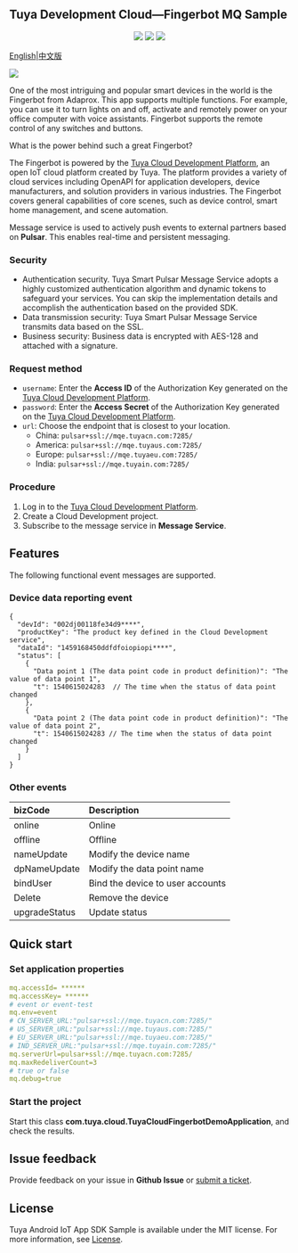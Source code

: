 ## Tuya Development Cloud—Fingerbot MQ Sample

<p align="center">
    <a href="https://github.com/tuya/tuya-cloud-fingerbot-demo/commits/" title="Last Commit"><img src="https://img.shields.io/github/last-commit/tuya/tuya-cloud-fingerbot-demo?style=flat"></a>
    <a href="https://github.com/tuya/tuya-cloud-fingerbot-demo/blob/master/LICENSE" title="License"><img src="https://img.shields.io/badge/license-MIT-green?style=flat"></a>
    <a href="https://github.com/tuya/tuya-cloud-fingerbot-demo/issues" title="Open Issues"><img src="https://img.shields.io/github/issues/tuya/tuya-cloud-fingerbot-demo?style=flat"></a>
</p>

[English](README.md)|[中文版](README_zh.md)

![](img/fingerbot-demo.gif)

One of the most intriguing and popular smart devices in the world is the Fingerbot from Adaprox. This app supports multiple functions. For example, you can use it to turn lights on and off, activate and remotely power on your office computer with voice assistants. Fingerbot supports the remote control of any switches and buttons.

What is the power behind such a great Fingerbot?

The Fingerbot is powered by the [Tuya Cloud Development Platform](https://iot.tuya.com/cloud/), an open IoT cloud platform created by Tuya. The platform provides a variety of cloud services including OpenAPI for application developers, device manufacturers, and solution providers in various industries. The Fingerbot covers general capabilities of core scenes, such as device control, smart home management, and scene automation.

Message service is used to actively push events to external partners based on **Pulsar**. This enables real-time and persistent messaging.

### Security

- Authentication security. Tuya Smart Pulsar Message Service adopts a highly customized authentication algorithm and dynamic tokens to safeguard your services. You can skip the implementation details and accomplish the authentication based on the provided SDK.
- Data transmission security: Tuya Smart Pulsar Message Service transmits data based on the SSL. 
- Business security: Business data is encrypted with AES-128 and attached with a signature.

### Request method

- `username`: Enter the **Access ID** of the Authorization Key generated on the [Tuya Cloud Development Platform](https://iot.tuya.com/cloud/).
- `password`: Enter the **Access Secret** of the Authorization Key generated on the [Tuya Cloud Development Platform](https://iot.tuya.com/cloud/).
- `url`: Choose the endpoint that is closest to your location.
  - China: `pulsar+ssl://mqe.tuyacn.com:7285/`
  - America: `pulsar+ssl://mqe.tuyaus.com:7285/`
  - Europe: `pulsar+ssl://mqe.tuyaeu.com:7285/`
  - India: `pulsar+ssl://mqe.tuyain.com:7285/`



### Procedure

1. Log in to the [Tuya Cloud Development Platform](https://iot.tuya.com/cloud/).
2. Create a Cloud Development project.
3. Subscribe to the message service in **Message Service**.

## Features

The following functional event messages are supported.

### Device data reporting event

```
{
  "devId": "002dj00118fe34d9****",
  "productKey": "The product key defined in the Cloud Development service",
  "dataId": "1459168450ddfdfoiopiopi****",
  "status": [
    {
      "Data point 1 (The data point code in product definition)": "The value of data point 1",
      "t": 1540615024283  // The time when the status of data point changed
    },
    {
      "Data point 2 (The data point code in product definition)": "The value of data point 2",
      "t": 1540615024283 // The time when the status of data point changed
    }
  ]
}
```



### Other events

| bizCode       | Description                         |
| :------------ | :---------------------------------- |
| online        | Online                              |
| offline       | Offline                             |
| nameUpdate    | Modify the device name              |
| dpNameUpdate  | Modify the data point name          |
| bindUser      | Bind the device to user accounts   |
| Delete        | Remove the device                       |
| upgradeStatus | Update status                      |



## Quick start

### Set application properties

```yml
mq.accessId= ******
mq.accessKey= ******
# event or event-test
mq.env=event
# CN_SERVER_URL:"pulsar+ssl://mqe.tuyacn.com:7285/"
# US_SERVER_URL:"pulsar+ssl://mqe.tuyaus.com:7285/"
# EU_SERVER_URL:"pulsar+ssl://mqe.tuyaeu.com:7285/"
# IND_SERVER_URL:"pulsar+ssl://mqe.tuyain.com:7285/"
mq.serverUrl=pulsar+ssl://mqe.tuyacn.com:7285/
mq.maxRedeliverCount=3
# true or false
mq.debug=true
```



### Start the project

Start this class **com.tuya.cloud.TuyaCloudFingerbotDemoApplication**, and check the results.



## Issue feedback

Provide feedback on your issue in **Github Issue** or [submit a ticket](https://service.console.tuya.com/).

## License

Tuya Android IoT App SDK Sample is available under the MIT license. For more information, see [License](https://github.com/tuya/tuya-cloud-fingerbot-demo/blob/master/LICENSE).

